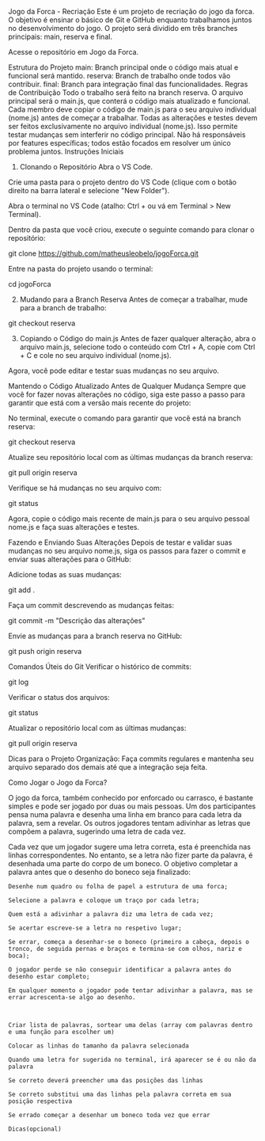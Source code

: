 Jogo da Forca - Recriação
Este é um projeto de recriação do jogo da forca. O objetivo é ensinar o básico de Git e GitHub enquanto trabalhamos juntos no desenvolvimento do jogo. O projeto será dividido em três branches principais: main, reserva e final.

Acesse o repositório em Jogo da Forca.

Estrutura do Projeto
main: Branch principal onde o código mais atual e funcional será mantido.
reserva: Branch de trabalho onde todos vão contribuir.
final: Branch para integração final das funcionalidades.
Regras de Contribuição
Todo o trabalho será feito na branch reserva.
O arquivo principal será o main.js, que conterá o código mais atualizado e funcional.
Cada membro deve copiar o código de main.js para o seu arquivo individual (nome.js) antes de começar a trabalhar.
Todas as alterações e testes devem ser feitos exclusivamente no arquivo individual (nome.js). Isso permite testar mudanças sem interferir no código principal.
Não há responsáveis por features específicas; todos estão focados em resolver um único problema juntos.
Instruções Iniciais
1. Clonando o Repositório
Abra o VS Code.

Crie uma pasta para o projeto dentro do VS Code (clique com o botão direito na barra lateral e selecione "New Folder").

Abra o terminal no VS Code (atalho: Ctrl + ou vá em Terminal > New Terminal).

Dentro da pasta que você criou, execute o seguinte comando para clonar o repositório:

git clone https://github.com/matheusleobelo/jogoForca.git

Entre na pasta do projeto usando o terminal:

cd jogoForca

2. Mudando para a Branch Reserva
Antes de começar a trabalhar, mude para a branch de trabalho:

git checkout reserva

3. Copiando o Código do main.js
Antes de fazer qualquer alteração, abra o arquivo main.js, selecione todo o conteúdo com Ctrl + A, copie com Ctrl + C e cole no seu arquivo individual (nome.js).

Agora, você pode editar e testar suas mudanças no seu arquivo.

Mantendo o Código Atualizado Antes de Qualquer Mudança
Sempre que você for fazer novas alterações no código, siga este passo a passo para garantir que está com a versão mais recente do projeto:

No terminal, execute o comando para garantir que você está na branch reserva:

git checkout reserva

Atualize seu repositório local com as últimas mudanças da branch reserva:

git pull origin reserva

Verifique se há mudanças no seu arquivo com:

git status

Agora, copie o código mais recente de main.js para o seu arquivo pessoal nome.js e faça suas alterações e testes.

Fazendo e Enviando Suas Alterações
Depois de testar e validar suas mudanças no seu arquivo nome.js, siga os passos para fazer o commit e enviar suas alterações para o GitHub:

Adicione todas as suas mudanças:

git add .

Faça um commit descrevendo as mudanças feitas:

git commit -m "Descrição das alterações"

Envie as mudanças para a branch reserva no GitHub:

git push origin reserva

Comandos Úteis do Git
Verificar o histórico de commits:

git log

Verificar o status dos arquivos:

git status

Atualizar o repositório local com as últimas mudanças:

git pull origin reserva

Dicas para o Projeto
Organização: Faça commits regulares e mantenha seu arquivo separado dos demais até que a integração seja feita.

Como Jogar o Jogo da Forca? 

O jogo da forca, também conhecido por enforcado ou carrasco, é bastante simples e pode ser jogado por duas ou mais pessoas. Um dos participantes pensa numa palavra e desenha uma linha em branco para cada letra da palavra, sem a revelar. Os outros jogadores tentam adivinhar as letras que compõem a palavra, sugerindo uma letra de cada vez. 

Cada vez que um jogador sugere uma letra correta, esta é preenchida nas linhas correspondentes. No entanto, se a letra não fizer parte da palavra, é desenhada uma parte do corpo de um boneco. O objetivo completar a palavra antes que o desenho do boneco seja finalizado: 

    Desenhe num quadro ou folha de papel a estrutura de uma forca; 

    Selecione a palavra e coloque um traço por cada letra; 

    Quem está a adivinhar a palavra diz uma letra de cada vez; 

    Se acertar escreve-se a letra no respetivo lugar; 

    Se errar, começa a desenhar-se o boneco (primeiro a cabeça, depois o tronco, de seguida pernas e braços e termina-se com olhos, nariz e boca); 

    O jogador perde se não conseguir identificar a palavra antes do desenho estar completo; 

    Em qualquer momento o jogador pode tentar adivinhar a palavra, mas se errar acrescenta-se algo ao desenho. 

 

    Criar lista de palavras, sortear uma delas (array com palavras dentro e uma função para escolher um) 

    Colocar as linhas do tamanho da palavra selecionada 

    Quando uma letra for sugerida no terminal, irá aparecer se é ou não da palavra 

    Se correto deverá preencher uma das posições das linhas 

    Se correto substitui uma das linhas pela palavra correta em sua posição respectiva 

    Se errado começar a desenhar um boneco toda vez que errar 

    Dicas(opcional) 
